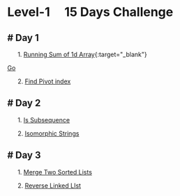 # Level-1  &nbsp; &nbsp;  15 Days Challenge

## # Day 1
&nbsp; &nbsp; &nbsp; 1. [Running Sum of 1d Array](https://leetcode.com/problems/running-sum-of-1d-array/){:target="_blank"}

<a href="http://stackoverflow.com" target="_blank">Go</a>


&nbsp; &nbsp; &nbsp; 2. [Find Pivot index](https://leetcode.com/problems/find-pivot-index/)

## # Day 2


&nbsp; &nbsp; &nbsp; 1.  [Is Subsequence](https://leetcode.com/problems/is-subsequence/)

&nbsp; &nbsp; &nbsp; 2.  [Isomorphic Strings](https://leetcode.com/problems/isomorphic-strings/)
  
##  # Day 3

&nbsp; &nbsp; &nbsp;  1. [Merge Two Sorted Lists](https://leetcode.com/problems/merge-two-sorted-lists/)
 
 &nbsp; &nbsp; &nbsp; 2. [Reverse Linked LIst](https://leetcode.com/problems/reverse-linked-list/)
